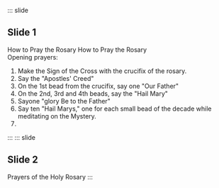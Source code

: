 ::: slide
## Slide 1
How to Pray the Rosary
How to Pray the Rosary  
Opening prayers:  
1. Make the Sign of the Cross with the crucifix of the rosary.  
2. Say the "Apostles' Creed"  
3. On the 1st bead from the crucifix, say one "Our Father"  
4. On the 2nd, 3rd and 4th beads, say the "Hail Mary"  
5. Sayone "glory Be to the Father"  
6. Say ten "Hail Marys," one for each small bead of the decade while meditating on the Mystery.
7. 
:::
::: slide
## Slide 2
Prayers of the Holy Rosary
:::
